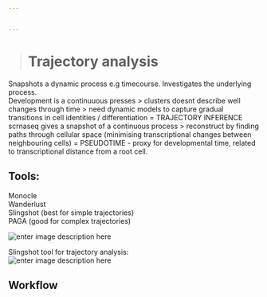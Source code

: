 ```yaml
---


---
```


<blockquote>
<h1 id="trajectory-analysis">Trajectory analysis</h1>
</blockquote>
<p>Snapshots a dynamic process e.g timecourse. Investigates the underlying process.<br>
Development is a continuuous presses &gt; clusters doesnt describe well changes through time &gt; need dynamic models to capture gradual transitions in cell identities / differentiation = TRAJECTORY INFERENCE<br>
scrnaseq gives a snapshot of a continuous process &gt; reconstruct by finding paths through cellular space (minimising transcriptional changes between neighbouring cells) = PSEUDOTIME - proxy for developmental time, related to transcriptional distance from a root cell.</p>
<h2 id="tools">Tools:</h2>
<p>Monocle<br>
Wanderlust<br>
Slingshot (best for simple trajectories)<br>
PAGA (good for complex trajectories)</p>
<p><img src="https://www.embopress.org/cms/asset/9ab3954e-cec2-48c6-b8c7-b3f51ced79ff/msb188746-fig-0005-m.jpg" alt="enter image description here"></p>
<p>Slingshot tool for trajectory analysis:<br>
<img src="https://lh3.googleusercontent.com/hUJx_CrLOZQN5qhViEfk8emL01OqIXtGT_7eBEu3syPFw5PKialUvu9pG0AUml5IunMDFswhe60rlQ" alt="enter image description here"></p>
<h2 id="workflow">Workflow</h2>

